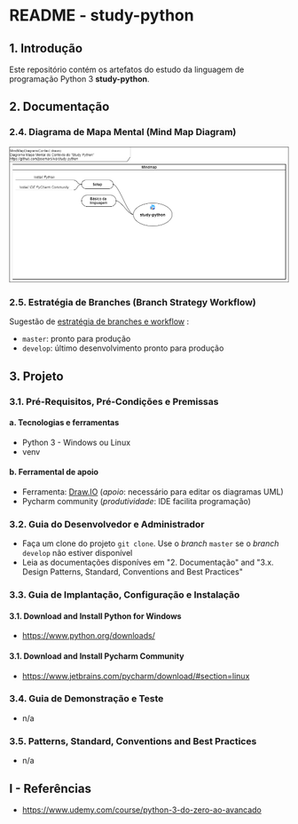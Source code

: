 # README - study-python

## 1. Introdução

Este repositório contém os artefatos do estudo da linguagem de programação Python 3 **study-python**.


## 2. Documentação

### 2.4. Diagrama de Mapa Mental (Mind Map Diagram)

![MindMapDiagram-Context.png](./doc/mind-maps/MindMapDiagram-Context.png) 


### 2.5. Estratégia de Branches (Branch Strategy Workflow)

Sugestão de [estratégia de branches e workflow](https://github.com/josemarsilva/eval-git#38-estrat%C3%A9gia-de-gerenciamento-de-branches) :
* `master`: pronto para produção
* `develop`: último desenvolvimento pronto para produção


## 3. Projeto

### 3.1. Pré-Requisitos, Pré-Condições e Premissas

#### a. Tecnologias e ferramentas

* Python 3 - Windows ou Linux
* venv


#### b. Ferramental de apoio

* Ferramenta: [Draw.IO](https://app.diagrams.net/) (_apoio_: necessário para editar os diagramas UML)
* Pycharm community (_produtividade_: IDE facilita programação)


### 3.2. Guia do Desenvolvedor e Administrador

* Faça um clone do projeto `git clone`. Use o _branch_ `master` se o _branch_ `develop` não estiver disponível
* Leia as documentações disponíves em "2. Documentação"  and "3.x. Design Patterns, Standard, Conventions and Best Practices"


### 3.3. Guia de Implantação, Configuração e Instalação

#### 3.1. Download and Install Python for Windows

* https://www.python.org/downloads/

#### 3.1. Download and Install Pycharm Community

* https://www.jetbrains.com/pycharm/download/#section=linux



### 3.4. Guia de Demonstração e Teste

* n/a


### 3.5. Patterns, Standard, Conventions and Best Practices

* n/a

## I - Referências

* https://www.udemy.com/course/python-3-do-zero-ao-avancado
